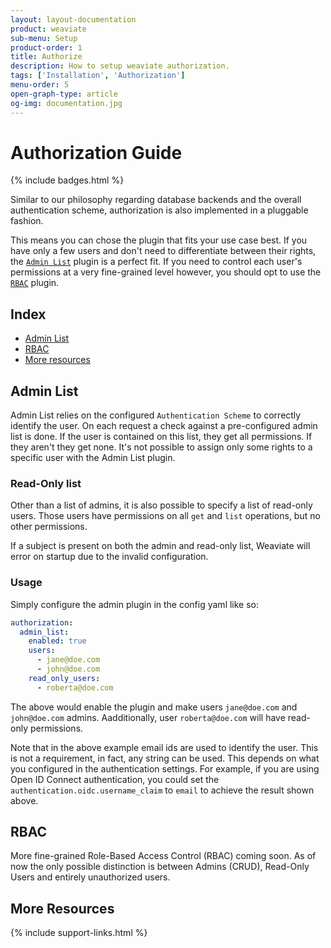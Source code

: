 ```yaml
---
layout: layout-documentation
product: weaviate
sub-menu: Setup
product-order: 1
title: Authorize
description: How to setup weaviate authorization.
tags: ['Installation', 'Authorization']
menu-order: 5
open-graph-type: article
og-img: documentation.jpg
---
```


# Authorization Guide

{% include badges.html %}

Similar to our philosophy regarding database backends and the overall authentication scheme, authorization is also implemented in a pluggable fashion.

This means you can chose the plugin that fits your use case best. If you have only a few users and don't need to differentiate between their rights, the [`Admin List`](#admin-list) plugin is a perfect fit. If you need to control each user's permissions at a very fine-grained level however, you should opt to use the [`RBAC`](#rbac) plugin.

## Index

- [Admin List](#admin-list)
- [RBAC](#rbac)
- [More resources](#more-resources)


## Admin List

Admin List relies on the configured `Authentication Scheme` to correctly identify
the user. On each request a check against a pre-configured admin list is done.
If the user is contained on this list, they get all permissions. If they aren't
they get none. It's not possible to assign only some rights to a specific user
with the Admin List plugin.

### Read-Only list

Other than a list of admins, it is also possible to specify a list of read-only users.
Those users have permissions on all `get` and `list` operations, but no other
permissions.

If a subject is present on both the admin and read-only list, Weaviate will
error on startup due to the invalid configuration.

### Usage

Simply configure the admin plugin in the config yaml like so:

```yaml
authorization:
  admin_list:
    enabled: true
    users:
      - jane@doe.com
      - john@doe.com
    read_only_users:      
      - roberta@doe.com
```

The above would enable the plugin and make users `jane@doe.com` and
`john@doe.com` admins. Aadditionally, user `roberta@doe.com` will have read-only permissions.

Note that in the above example email ids are used to identify the user. This is not a requirement, in fact, any string can be used. This depends on what you configured in the authentication settings. For example, if you are using Open ID Connect authentication, you could set the `authentication.oidc.username_claim` to `email` to achieve the result shown above.

## RBAC

More fine-grained Role-Based Access Control (RBAC) coming soon. As of now the
only possible distinction is between Admins (CRUD), Read-Only Users and
entirely unauthorized users.

## More Resources

{% include support-links.html %}
